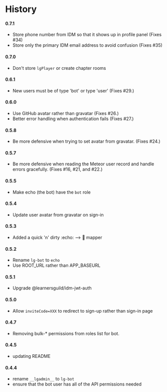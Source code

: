 # History

#### 0.7.1
- Store phone number from IDM so that it shows up in profile panel (Fixes #34)
- Store only the primary IDM email address to avoid confusion (Fixes #35)

#### 0.7.0
- Don't store `lgPlayer` or create chapter rooms

#### 0.6.1
- New users must be of type 'bot' or type 'user' (Fixes #29.)

#### 0.6.0
- Use GitHub avatar rather than gravatar (Fixes #26.)
- Better error handling when authentication fails (Fixes #27.)

#### 0.5.8
- Be more defensive when trying to set avatar from gravatar. (Fixes #24.)

#### 0.5.7
- Be more defensive when reading the Meteor user record and handle errors gracefully. (Fixes #16, #21, and #22.)

#### 0.5.5
- Make echo (the bot) have the `bot` role

#### 0.5.4
- Update user avatar from gravatar on sign-in

#### 0.5.3
- Added a quick 'n' dirty :echo: --> :elephant: mapper

#### 0.5.2
- Rename `lg-bot` to `echo`
- Use ROOT_URL rather than APP_BASEURL

#### 0.5.1
- Upgrade @learnersguild/idm-jwt-auth

#### 0.5.0
- Allow `inviteCode=XXX` to redirect to sign-up rather than sign-in page

#### 0.4.7
- Removing bulk-* permissions from roles list for bot.

#### 0.4.5
- updating README

#### 0.4.4
- rename `__lgadmin__` to `lg-bot`
- ensure that the bot user has all of the API permissions needed
